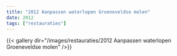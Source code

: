 ```yaml
---
title: "2012 Aanpassen waterlopen Groeneveldse molen"
date: 2012
tags: ["restauraties"]
---
```


{{< gallery dir="/images/restauraties/2012 Aanpassen waterlopen Groeneveldse molen" />}}
